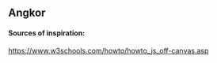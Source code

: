 ## Angkor






#### Sources of inspiration:

https://www.w3schools.com/howto/howto_js_off-canvas.asp

